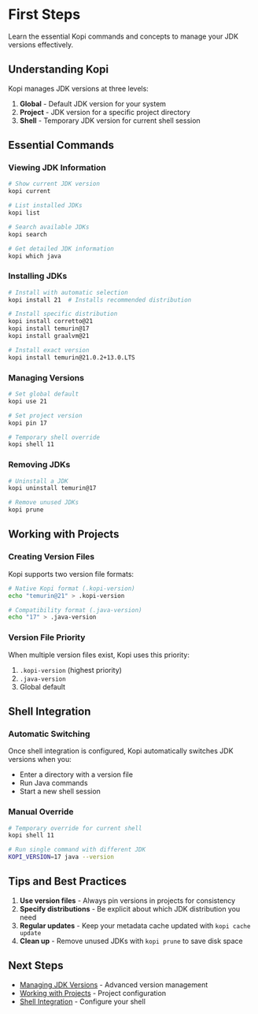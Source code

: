 # First Steps

Learn the essential Kopi commands and concepts to manage your JDK versions effectively.

## Understanding Kopi

Kopi manages JDK versions at three levels:

1. **Global** - Default JDK version for your system
2. **Project** - JDK version for a specific project directory
3. **Shell** - Temporary JDK version for current shell session

## Essential Commands

### Viewing JDK Information

```bash
# Show current JDK version
kopi current

# List installed JDKs
kopi list

# Search available JDKs
kopi search

# Get detailed JDK information
kopi which java
```

### Installing JDKs

```bash
# Install with automatic selection
kopi install 21  # Installs recommended distribution

# Install specific distribution
kopi install corretto@21
kopi install temurin@17
kopi install graalvm@21

# Install exact version
kopi install temurin@21.0.2+13.0.LTS
```

### Managing Versions

```bash
# Set global default
kopi use 21

# Set project version
kopi pin 17

# Temporary shell override
kopi shell 11
```

### Removing JDKs

```bash
# Uninstall a JDK
kopi uninstall temurin@17

# Remove unused JDKs
kopi prune
```

## Working with Projects

### Creating Version Files

Kopi supports two version file formats:

```bash
# Native Kopi format (.kopi-version)
echo "temurin@21" > .kopi-version

# Compatibility format (.java-version)
echo "17" > .java-version
```

### Version File Priority

When multiple version files exist, Kopi uses this priority:

1. `.kopi-version` (highest priority)
2. `.java-version`
3. Global default

## Shell Integration

### Automatic Switching

Once shell integration is configured, Kopi automatically switches JDK versions when you:

- Enter a directory with a version file
- Run Java commands
- Start a new shell session

### Manual Override

```bash
# Temporary override for current shell
kopi shell 11

# Run single command with different JDK
KOPI_VERSION=17 java --version
```

## Tips and Best Practices

1. **Use version files** - Always pin versions in projects for consistency
2. **Specify distributions** - Be explicit about which JDK distribution you need
3. **Regular updates** - Keep your metadata cache updated with `kopi cache update`
4. **Clean up** - Remove unused JDKs with `kopi prune` to save disk space

## Next Steps

- [Managing JDK Versions](../guide/managing-versions.md) - Advanced version management
- [Working with Projects](../guide/projects.md) - Project configuration
- [Shell Integration](../guide/shell-integration.md) - Configure your shell